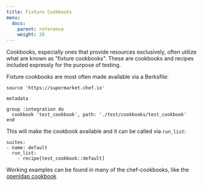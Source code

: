 ```yaml
---
title: Fixture Cookbooks
menu:
  docs:
    parent: reference
    weight: 20
---
```


Cookbooks, especially ones that provide resources exclusively, often utilize what are known as "fixture cookbooks". These are cookbooks and recipes included expressly for the purpose of testing.

Fixture cookbooks are most often made available via a Berksfile:

```
source 'https://supermarket.chef.io'

metadata

group :integration do
  cookbook 'test_cookbook', path: './test/cookbooks/test_cookbook'
end
```

This will make the cookbook available and it can be called via `run_list`:

```
suites:
- name: default
  run_list:
    - recipe[test_cookbook::default]
```

Working examples can be found in many of the chef-cookbooks, like the [openldap cookbook](https://github.com/chef-cookbooks/openldap/tree/master/test/cookbooks/openldap-test)

